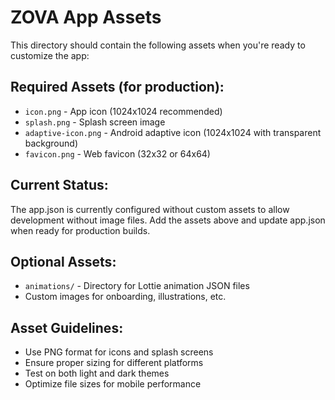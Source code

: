 # ZOVA App Assets

This directory should contain the following assets when you're ready to customize the app:

## Required Assets (for production):
- `icon.png` - App icon (1024x1024 recommended)
- `splash.png` - Splash screen image
- `adaptive-icon.png` - Android adaptive icon (1024x1024 with transparent background)
- `favicon.png` - Web favicon (32x32 or 64x64)

## Current Status:
The app.json is currently configured without custom assets to allow development without image files. Add the assets above and update app.json when ready for production builds.

## Optional Assets:
- `animations/` - Directory for Lottie animation JSON files
- Custom images for onboarding, illustrations, etc.

## Asset Guidelines:
- Use PNG format for icons and splash screens
- Ensure proper sizing for different platforms
- Test on both light and dark themes
- Optimize file sizes for mobile performance